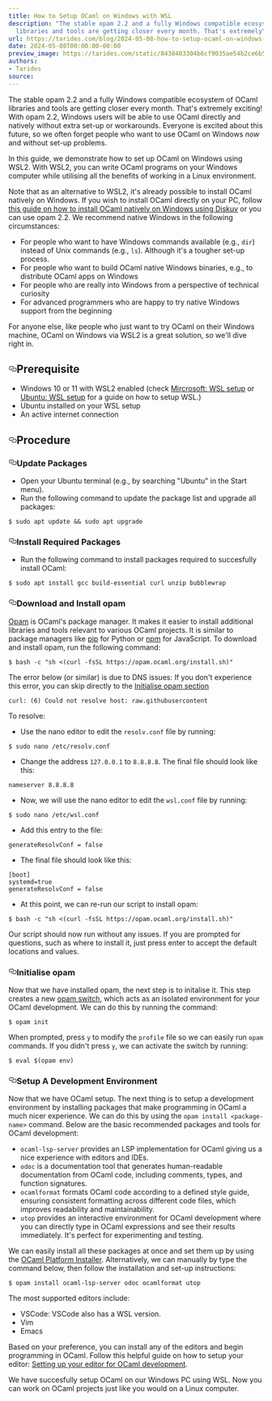```yaml
---
title: How to Setup OCaml on Windows with WSL
description: "The stable opam 2.2 and a fully Windows compatible ecosystem of OCaml
  libraries and tools are getting closer every month. That's extremely\u2026"
url: https://tarides.com/blog/2024-05-08-how-to-setup-ocaml-on-windows-with-wsl
date: 2024-05-08T00:00:00-00:00
preview_image: https://tarides.com/static/8438403304b6cf9035ae54b2ce6b57a0/0d665/ocaml_wsl.png
authors:
- Tarides
source:
---
```


<p>The stable opam 2.2 and a fully Windows compatible ecosystem of OCaml libraries and tools are getting closer every month. That's extremely exciting! With opam 2.2, Windows users will be able to use OCaml directly and natively without extra set-up or workarounds. Everyone is excited about this future, so we often forget people who want to use OCaml on Windows <em>now</em> and without set-up problems.</p>
<p>In this guide, we demonstrate how to set up OCaml on Windows using WSL2. With WSL2, you can write OCaml programs on your Windows computer while utilising all the benefits of working in a Linux environment.</p>
<p>Note that as an alternative to WSL2, it's already possible to install OCaml natively on Windows. If you wish to install OCaml directly on your PC, follow <a href="https://ocaml.org/install">this guide on how to install OCaml natively on Windows using Diskuv</a> or you can use opam 2.2. We recommend native Windows in the following circumstances:</p>
<ul>
<li>For people who want to have Windows commands available (e.g., <code>dir</code>) instead of Unix commands (e.g., <code>ls</code>). Although it's a tougher set-up process.</li>
<li>For people who want to build OCaml native Windows binaries, e.g., to distribute OCaml apps on Windows</li>
<li>For people who are really into Windows from a perspective of technical curiosity</li>
<li>For advanced programmers who are happy to try native Windows support from the beginning</li>
</ul>
<p>For anyone else, like people who just want to try OCaml on their Windows machine, OCaml on Windows via WSL2 is a great solution, so we'll dive right in.</p>
<h2 style="position:relative;"><a href="https://tarides.com/feed.xml#prerequisite" aria-label="prerequisite permalink" class="anchor before"><svg aria-hidden="true" focusable="false" height="16" version="1.1" viewbox="0 0 16 16" width="16"><path fill-rule="evenodd" d="M4 9h1v1H4c-1.5 0-3-1.69-3-3.5S2.55 3 4 3h4c1.45 0 3 1.69 3 3.5 0 1.41-.91 2.72-2 3.25V8.59c.58-.45 1-1.27 1-2.09C10 5.22 8.98 4 8 4H4c-.98 0-2 1.22-2 2.5S3 9 4 9zm9-3h-1v1h1c1 0 2 1.22 2 2.5S13.98 12 13 12H9c-.98 0-2-1.22-2-2.5 0-.83.42-1.64 1-2.09V6.25c-1.09.53-2 1.84-2 3.25C6 11.31 7.55 13 9 13h4c1.45 0 3-1.69 3-3.5S14.5 6 13 6z"></path></svg></a>Prerequisite</h2>
<ul>
<li>Windows 10 or 11 with WSL2 enabled (check <a href="https://learn.microsoft.com/en-us/windows/wsl/install">Mircrosoft: WSL setup</a> or <a href="https://canonical-ubuntu-wsl.readthedocs-hosted.com/en/latest/guides/install-ubuntu-wsl2/">Ubuntu: WSL setup</a> for a guide on how to setup WSL.)</li>
<li>Ubuntu installed on your WSL setup</li>
<li>An active internet connection</li>
</ul>
<h2 style="position:relative;"><a href="https://tarides.com/feed.xml#procedure" aria-label="procedure permalink" class="anchor before"><svg aria-hidden="true" focusable="false" height="16" version="1.1" viewbox="0 0 16 16" width="16"><path fill-rule="evenodd" d="M4 9h1v1H4c-1.5 0-3-1.69-3-3.5S2.55 3 4 3h4c1.45 0 3 1.69 3 3.5 0 1.41-.91 2.72-2 3.25V8.59c.58-.45 1-1.27 1-2.09C10 5.22 8.98 4 8 4H4c-.98 0-2 1.22-2 2.5S3 9 4 9zm9-3h-1v1h1c1 0 2 1.22 2 2.5S13.98 12 13 12H9c-.98 0-2-1.22-2-2.5 0-.83.42-1.64 1-2.09V6.25c-1.09.53-2 1.84-2 3.25C6 11.31 7.55 13 9 13h4c1.45 0 3-1.69 3-3.5S14.5 6 13 6z"></path></svg></a>Procedure</h2>
<h3 style="position:relative;"><a href="https://tarides.com/feed.xml#update-packages" aria-label="update packages permalink" class="anchor before"><svg aria-hidden="true" focusable="false" height="16" version="1.1" viewbox="0 0 16 16" width="16"><path fill-rule="evenodd" d="M4 9h1v1H4c-1.5 0-3-1.69-3-3.5S2.55 3 4 3h4c1.45 0 3 1.69 3 3.5 0 1.41-.91 2.72-2 3.25V8.59c.58-.45 1-1.27 1-2.09C10 5.22 8.98 4 8 4H4c-.98 0-2 1.22-2 2.5S3 9 4 9zm9-3h-1v1h1c1 0 2 1.22 2 2.5S13.98 12 13 12H9c-.98 0-2-1.22-2-2.5 0-.83.42-1.64 1-2.09V6.25c-1.09.53-2 1.84-2 3.25C6 11.31 7.55 13 9 13h4c1.45 0 3-1.69 3-3.5S14.5 6 13 6z"></path></svg></a>Update Packages</h3>
<ul>
<li>Open your Ubuntu terminal (e.g., by searching &quot;Ubuntu&quot; in the Start menu).</li>
<li>Run the following command to update the package list and upgrade all packages:</li>
</ul>
<div class="gatsby-highlight" data-language="sh"><pre class="language-sh"><code class="language-sh">$ <span class="token function">sudo</span> <span class="token function">apt</span> update <span class="token operator">&amp;&amp;</span> <span class="token function">sudo</span> <span class="token function">apt</span> upgrade</code></pre></div>
<h3 style="position:relative;"><a href="https://tarides.com/feed.xml#install-required-packages" aria-label="install required packages permalink" class="anchor before"><svg aria-hidden="true" focusable="false" height="16" version="1.1" viewbox="0 0 16 16" width="16"><path fill-rule="evenodd" d="M4 9h1v1H4c-1.5 0-3-1.69-3-3.5S2.55 3 4 3h4c1.45 0 3 1.69 3 3.5 0 1.41-.91 2.72-2 3.25V8.59c.58-.45 1-1.27 1-2.09C10 5.22 8.98 4 8 4H4c-.98 0-2 1.22-2 2.5S3 9 4 9zm9-3h-1v1h1c1 0 2 1.22 2 2.5S13.98 12 13 12H9c-.98 0-2-1.22-2-2.5 0-.83.42-1.64 1-2.09V6.25c-1.09.53-2 1.84-2 3.25C6 11.31 7.55 13 9 13h4c1.45 0 3-1.69 3-3.5S14.5 6 13 6z"></path></svg></a>Install Required Packages</h3>
<ul>
<li>Run the following command to install packages required to succesfully install OCaml:</li>
</ul>
<div class="gatsby-highlight" data-language="sh"><pre class="language-sh"><code class="language-sh">$ <span class="token function">sudo</span> <span class="token function">apt</span> <span class="token function">install</span> gcc build-essential <span class="token function">curl</span> <span class="token function">unzip</span> bubblewrap </code></pre></div>
<h3 style="position:relative;"><a href="https://tarides.com/feed.xml#download-and-install-opam" aria-label="download and install opam permalink" class="anchor before"><svg aria-hidden="true" focusable="false" height="16" version="1.1" viewbox="0 0 16 16" width="16"><path fill-rule="evenodd" d="M4 9h1v1H4c-1.5 0-3-1.69-3-3.5S2.55 3 4 3h4c1.45 0 3 1.69 3 3.5 0 1.41-.91 2.72-2 3.25V8.59c.58-.45 1-1.27 1-2.09C10 5.22 8.98 4 8 4H4c-.98 0-2 1.22-2 2.5S3 9 4 9zm9-3h-1v1h1c1 0 2 1.22 2 2.5S13.98 12 13 12H9c-.98 0-2-1.22-2-2.5 0-.83.42-1.64 1-2.09V6.25c-1.09.53-2 1.84-2 3.25C6 11.31 7.55 13 9 13h4c1.45 0 3-1.69 3-3.5S14.5 6 13 6z"></path></svg></a>Download and Install opam</h3>
<p><a href="https://opam.ocaml.org/">Opam</a> is OCaml's package manager. It makes it easier to install additional libraries and tools relevant to various OCaml projects. It is similar to package managers like <a href="https://pip.pypa.io/en/stable/">pip</a> for Python or <a href="https://www.npmjs.com/">npm</a> for JavaScript. To download and install opam, run the following command:</p>
<div class="gatsby-highlight" data-language="sh"><pre class="language-sh"><code class="language-sh">$ <span class="token function">bash</span> <span class="token parameter variable">-c</span> <span class="token string">&quot;sh &lt;(curl -fsSL https://opam.ocaml.org/install.sh)&quot;</span></code></pre></div>
<p>The error below (or similar) is due to DNS issues:
If you don't experience this error, you can skip directly to the
<a href="https://tarides.com/feed.xml#initialise-opam">Initialise opam section</a></p>
<div class="gatsby-highlight" data-language="sh"><pre class="language-sh"><code class="language-sh">curl: <span class="token punctuation">(</span><span class="token number">6</span><span class="token punctuation">)</span> Could not resolve host: raw.githubusercontent</code></pre></div>
<p>To resolve:</p>
<ul>
<li>Use the nano editor to edit the <code>resolv.conf</code> file by running:</li>
</ul>
<div class="gatsby-highlight" data-language="sh"><pre class="language-sh"><code class="language-sh">$ <span class="token function">sudo</span> <span class="token function">nano</span> /etc/resolv.conf</code></pre></div>
<ul>
<li>Change the address <code>127.0.0.1</code> to <code>8.8.8.8</code>. The final file should look like this:</li>
</ul>
<div class="gatsby-highlight" data-language="sh"><pre class="language-sh"><code class="language-sh">nameserver <span class="token number">8.8</span>.8.8</code></pre></div>
<ul>
<li>Now, we will use the nano editor to edit the <code>wsl.conf</code> file by running:</li>
</ul>
<div class="gatsby-highlight" data-language="sh"><pre class="language-sh"><code class="language-sh">$ <span class="token function">sudo</span> <span class="token function">nano</span> /etc/wsl.conf</code></pre></div>
<ul>
<li>Add this entry to the file:</li>
</ul>
<div class="gatsby-highlight" data-language="sh"><pre class="language-sh"><code class="language-sh">generateResolvConf <span class="token operator">=</span> <span class="token boolean">false</span></code></pre></div>
<ul>
<li>The final file should look like this:</li>
</ul>
<div class="gatsby-highlight" data-language="sh"><pre class="language-sh"><code class="language-sh"><span class="token punctuation">[</span>boot<span class="token punctuation">]</span>
<span class="token assign-left variable">systemd</span><span class="token operator">=</span>true
generateResolvConf <span class="token operator">=</span> <span class="token boolean">false</span></code></pre></div>
<ul>
<li>At this point, we can re-run our script to install opam:</li>
</ul>
<div class="gatsby-highlight" data-language="sh"><pre class="language-sh"><code class="language-sh">$ <span class="token function">bash</span> <span class="token parameter variable">-c</span> <span class="token string">&quot;sh &lt;(curl -fsSL https://opam.ocaml.org/install.sh)&quot;</span></code></pre></div>
<p>Our script should now run without any issues. If you are prompted for questions, such as where to install it, just press enter to accept the default locations and values.</p>
<h3 style="position:relative;"><a href="https://tarides.com/feed.xml#initialise-opam" aria-label="initialise opam permalink" class="anchor before"><svg aria-hidden="true" focusable="false" height="16" version="1.1" viewbox="0 0 16 16" width="16"><path fill-rule="evenodd" d="M4 9h1v1H4c-1.5 0-3-1.69-3-3.5S2.55 3 4 3h4c1.45 0 3 1.69 3 3.5 0 1.41-.91 2.72-2 3.25V8.59c.58-.45 1-1.27 1-2.09C10 5.22 8.98 4 8 4H4c-.98 0-2 1.22-2 2.5S3 9 4 9zm9-3h-1v1h1c1 0 2 1.22 2 2.5S13.98 12 13 12H9c-.98 0-2-1.22-2-2.5 0-.83.42-1.64 1-2.09V6.25c-1.09.53-2 1.84-2 3.25C6 11.31 7.55 13 9 13h4c1.45 0 3-1.69 3-3.5S14.5 6 13 6z"></path></svg></a>Initialise opam</h3>
<p>Now that we have installed opam, the next step is to initalise it. This step creates a new <a href="https://ocaml.org/docs/opam-switch-introduction">opam switch</a>, which acts as an isolated environment for your OCaml development. We can do this by running the command:</p>
<div class="gatsby-highlight" data-language="sh"><pre class="language-sh"><code class="language-sh">$ opam init</code></pre></div>
<p>When prompted, press <code>y</code> to modify the <code>profile</code> file so we can easily run <code>opam</code> commands. If you didn't press <code>y</code>, we can activate the switch by running:</p>
<div class="gatsby-highlight" data-language="sh"><pre class="language-sh"><code class="language-sh">$ <span class="token builtin class-name">eval</span> <span class="token variable"><span class="token variable">$(</span>opam <span class="token function">env</span><span class="token variable">)</span></span></code></pre></div>
<h3 style="position:relative;"><a href="https://tarides.com/feed.xml#setup-a-development-environment" aria-label="setup a development environment permalink" class="anchor before"><svg aria-hidden="true" focusable="false" height="16" version="1.1" viewbox="0 0 16 16" width="16"><path fill-rule="evenodd" d="M4 9h1v1H4c-1.5 0-3-1.69-3-3.5S2.55 3 4 3h4c1.45 0 3 1.69 3 3.5 0 1.41-.91 2.72-2 3.25V8.59c.58-.45 1-1.27 1-2.09C10 5.22 8.98 4 8 4H4c-.98 0-2 1.22-2 2.5S3 9 4 9zm9-3h-1v1h1c1 0 2 1.22 2 2.5S13.98 12 13 12H9c-.98 0-2-1.22-2-2.5 0-.83.42-1.64 1-2.09V6.25c-1.09.53-2 1.84-2 3.25C6 11.31 7.55 13 9 13h4c1.45 0 3-1.69 3-3.5S14.5 6 13 6z"></path></svg></a>Setup A Development Environment</h3>
<p>Now that we have OCaml setup. The next thing is to setup a development environment by installing packages that make programming in OCaml a much nicer experience. We can do this by using the <code>opam install &lt;package-name&gt;</code> command.
Below are the basic recommended packages and tools for OCaml development:</p>
<ul>
<li><code>ocaml-lsp-server</code> provides an LSP implementation for OCaml giving us a nice experience with editors and IDEs.</li>
<li><code>odoc</code> is a documentation tool that generates human-readable documentation from OCaml code, including comments, types, and function signatures.</li>
<li><code>ocamlformat</code> formats OCaml code according to a defined style guide, ensuring consistent formatting across different code files, which improves readability and maintainability.</li>
<li><code>utop</code> provides an interactive environment for OCaml development where you can directly type in OCaml expressions and see their results immediately. It's perfect for experimenting and testing.</li>
</ul>
<p>We can easily install all these packages at once and set them up by using the <a href="https://github.com/tarides/ocaml-platform-installer?tab=readme-ov-file#trying-the-platform">OCaml Platform Installer</a>. Alternatively, we can manually by type the command below, then follow the installation and set-up instructions:</p>
<div class="gatsby-highlight" data-language="sh"><pre class="language-sh"><code class="language-sh">$ opam <span class="token function">install</span> ocaml-lsp-server odoc ocamlformat utop</code></pre></div>
<p>The most supported editors include:</p>
<ul>
<li>VSCode: VSCode also has a WSL version.</li>
<li>Vim</li>
<li>Emacs</li>
</ul>
<p>Based on your preference, you can install any of the editors and begin programming in OCaml. Follow this helpful guide on how to setup your editor: <a href="https://ocaml.org/docs/set-up-editor">Setting up your editor for OCaml development</a>.</p>
<p>We have succesfully setup OCaml on our Windows PC using WSL. Now you can work on OCaml projects just like you would on a Linux computer.</p>
